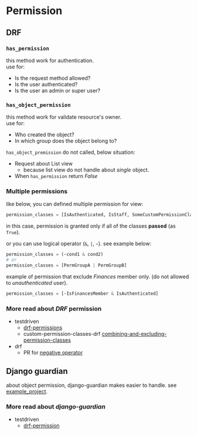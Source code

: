 # Permission

## DRF

### `has_permission`

this method work for authentication.  
use for:

- Is the request method allowed?
- Is the user authenticated?
- Is the user an admin or super user?

### `has_object_permission`

this method work for validate resource's owner.  
use for:

- Who created the object?
- In which group does the object belong to?

`has_object_premission` do not called, below situation:

- Request about List view
  - because list view do not handle about *single* object.
- When `has_permission` return *False*

### Multiple permissions

like below, you can defined multiple permission for view:

```python
permission_classes = [IsAuthenticated, IsStaff, SomeCustomPermissionClass]
```

in this case, permission is granted only if all of the classes **passed** (as `True`).  

or you can use logical operator (`&`, `|`, `~`). see example below:

```python
permission_classes = (~cond1 & cond2)
# or
permission_classes = [PermGroupA | PermGroupB]
```

example of permission that exclude *Finances* member only. (do not allowed to *unauthenticated* user).  

```python
permission_classes = [~IsFinancesMember & IsAuthenticated]
```

### More read about *DRF* permission

- testdriven
  - [drf-permissions](https://testdriven.io/blog/drf-permissions/)
  - custom-permission-classes-drf [combining-and-excluding-permission-classes](https://testdriven.io/blog/custom-permission-classes-drf/#combining-and-excluding-permission-classes)
- drf
  - PR for [negative operator](https://github.com/encode/django-rest-framework/pull/6361)

## Django guardian

about object permission, django-guardian makes easier to handle. see [example_project](https://django-guardian.readthedocs.io/en/stable/userguide/example_project.html).  

### More read about *django-guardian*

- testdriven
  - [drf-permission](https://testdriven.io/blog/built-in-permission-classes-drf/#djangoobjectpermissions)